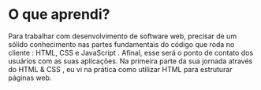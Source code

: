 # O que aprendi?

Para trabalhar com desenvolvimento de software web, precisar de um sólido conhecimento nas partes fundamentais do código que roda no cliente : HTML, CSS e JavaScript . Afinal, esse será o ponto de contato dos usuários com as suas aplicações.
Na primeira parte da sua jornada através do HTML & CSS , eu vi na prática como utilizar HTML para estruturar páginas web.